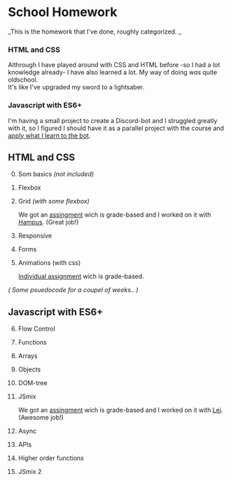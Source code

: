 # School Homework
_This is the homework that I've done, roughly categorized. _

### HTML and CSS
Althrough I have played around with CSS and HTML before -so I had a lot knowledge already- I have also learned a lot. My way of doing *was* quite oldschool. <br>
It's like I've upgraded my sword to a lightsaber. 

### Javascript with ES6+
I'm having a small project to create a Discord-bot and I struggled greatly with it, so I figured I should have it as a parallel project with the course and [apply what I learn to the bot](https://github.com/MonBjo/discord_bot). 

## HTML and CSS
0. Som basics *(not included)*
1. Flexbox
2. Grid *(with some flexbox)*

    We got an [assingment](https://github.com/Hampus83/insurance-exam) wich is grade-based and I  worked on it with [Hampus](https://github.com/Hampus83). (Great job!)

3. Responsive
4. Forms
5. Animations (with css)

    [Individual assignment](https://github.com/MonBjo/bonz.ai_hotel) wich is grade-based.

*( Some psuedocode for a coupel of weeks.. )*

## Javascript with ES6+
6. Flow Control
7. Functions
8. Arrays
9. Objects
10. DOM-tree
11. JSmix

    We got an [assingment](https://github.com/MonBjo/hangman) wich is grade-based and I  worked on it with [Lei](https://github.com/Lilyklingy). (Awesome job!)

12. Async
13. APIs
14. Higher order functions
15. JSmix 2